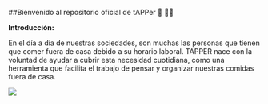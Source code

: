 ##Bienvenido al repositorio oficial de tAPPer 🍎 🍗🥙

**Introducción:**

En el día a día de nuestras sociedades, son muchas las personas que tienen que comer fuera de casa debido a su horario laboral. TAPPER nace con la voluntad de ayudar a cubrir esta necesidad cuotidiana, como una herramienta que facilita el trabajo de pensar y organizar nuestras comidas fuera de casa.

![](http://https://www.lekue.com/wp/es/wp-content/uploads/sites/3/2017/03/L%C3%89KU%C3%89_OFICINA-37-1-820x487.jpg)